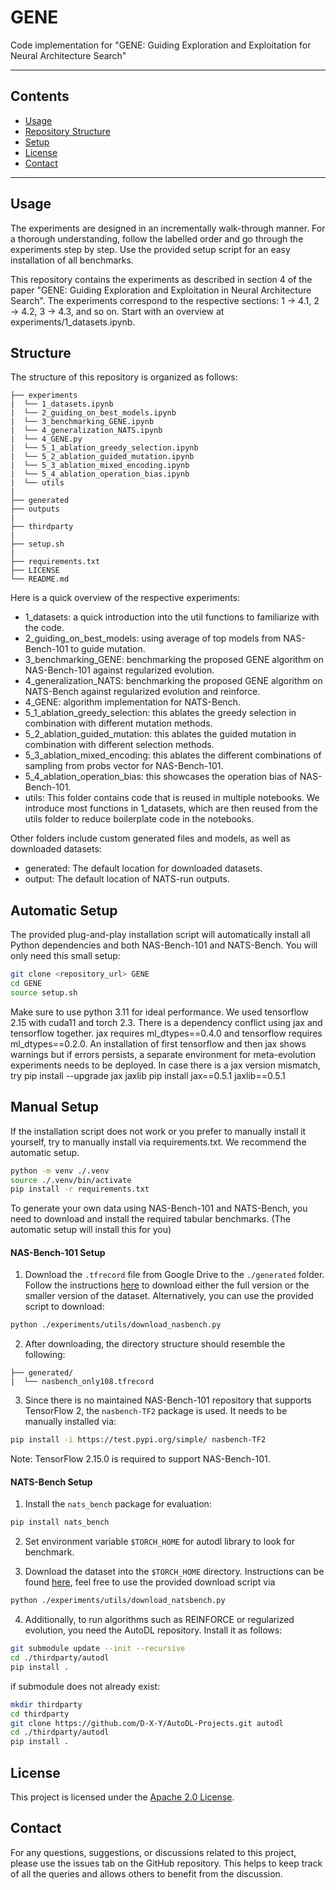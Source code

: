 # GENE
Code implementation for "GENE: Guiding Exploration and Exploitation for Neural Architecture Search"

---

## Contents

- [Usage](#usage)
- [Repository Structure](#structure)
- [Setup](#automatic-setup)
- [License](#license)
- [Contact](#contact)
---

## Usage
The experiments are designed in an incrementally walk-through manner. For a thorough understanding, follow the labelled order and go through the experiments step by step. Use the provided setup script for an easy installation of all benchmarks. 

This repository contains the experiments as described in section 4 of the paper "GENE: Guiding Exploration and Exploitation in Neural Architecture Search". The experiments correspond to the respective sections:
1 → 4.1, 2 → 4.2, 3 → 4.3, and so on. Start with an overview at experiments/1_datasets.ipynb. 

## Structure

The structure of this repository is organized as follows:

```
├── experiments
|  └── 1_datasets.ipynb
|  └── 2_guiding_on_best_models.ipynb
|  └── 3_benchmarking_GENE.ipynb
|  └── 4_generalization_NATS.ipynb
|  └── 4_GENE.py
|  └── 5_1_ablation_greedy_selection.ipynb
|  └── 5_2_ablation_guided_mutation.ipynb
|  └── 5_3_ablation_mixed_encoding.ipynb
|  └── 5_4_ablation_operation_bias.ipynb
|  └── utils
|
├── generated
├── outputs
| 
├── thirdparty
|
├── setup.sh
|
├── requirements.txt
├── LICENSE
└── README.md
```

Here is a quick overview of the respective experiments: 
- 1_datasets: a quick introduction into the util functions to familiarize with the code.
- 2_guiding_on_best_models: using average of top models from NAS-Bench-101 to guide mutation.
- 3_benchmarking_GENE: benchmarking the proposed GENE algorithm on NAS-Bench-101 against regularized evolution.
- 4_generalization_NATS: benchmarking the proposed GENE algorithm on NATS-Bench against regularized evolution and reinforce.
- 4_GENE: algorithm implementation for NATS-Bench.
- 5_1_ablation_greedy_selection: this ablates the greedy selection in combination with different mutation methods. 
- 5_2_ablation_guided_mutation: this ablates the guided mutation in combination with different selection methods. 
- 5_3_ablation_mixed_encoding: this ablates the different combinations of sampling from probs vector for NAS-Bench-101.
- 5_4_ablation_operation_bias: this showcases the operation bias of NAS-Bench-101.
- utils: This folder contains code that is reused in multiple notebooks. We introduce most functions in 1_datasets, which are then reused from the utils folder to reduce boilerplate code in the notebooks. 

Other folders include custom generated files and models, as well as downloaded datasets:
- generated: The default location for downloaded datasets.
- output: The default location of NATS-run outputs.


## Automatic Setup

The provided plug-and-play installation script will automatically install all Python dependencies and both NAS-Bench-101 and NATS-Bench. You will only need this small setup:

```bash
git clone <repository_url> GENE
cd GENE
source setup.sh
```

Make sure to use python 3.11 for ideal performance. 
We used tensorflow 2.15 with cuda11 and torch 2.3.
There is a dependency conflict using jax and tensorflow together. 
jax requires ml_dtypes==0.4.0 and tensorflow requires ml_dtypes==0.2.0. 
An installation of first tensorflow and then jax shows warnings but if errors
persists, a separate environment for meta-evolution experiments needs to be deployed. 
In case there is a jax version mismatch, try 
pip install --upgrade jax jaxlib
pip install jax==0.5.1 jaxlib==0.5.1

## Manual Setup

If the installation script does not work or you prefer to manually install it yourself, try to manually install via requirements.txt. We recommend the automatic setup. 

```bash
python -m venv ./.venv
source ./.venv/bin/activate
pip install -r requirements.txt
```


To generate your own data using NAS-Bench-101 and NATS-Bench, you need to download and install the required tabular benchmarks. (The automatic setup will install this for you)

#### NAS-Bench-101 Setup

1. Download the `.tfrecord` file from Google Drive to the `./generated` folder. Follow the instructions [here](https://github.com/google-research/nasbench?tab=readme-ov-file#download-the-dataset) to download either the full version or the smaller version of the dataset.
Alternatively, you can use the provided script to download: 

```bash
python ./experiments/utils/download_nasbench.py
```

2. After downloading, the directory structure should resemble the following:

```
├── generated/
|  └── nasbench_only108.tfrecord
```

3. Since there is no maintained NAS-Bench-101 repository that supports TensorFlow 2, the `nasbench-TF2` package is used. It needs to be manually installed via:

```bash
pip install -i https://test.pypi.org/simple/ nasbench-TF2
```

Note: TensorFlow 2.15.0 is required to support NAS-Bench-101.

#### NATS-Bench Setup

1. Install the `nats_bench` package for evaluation:

```bash
pip install nats_bench
```
2. Set environment variable `$TORCH_HOME` for autodl library to look for benchmark.

3. Download the dataset into the `$TORCH_HOME` directory. Instructions can be found [here](https://github.com/D-X-Y/AutoDL-Projects?tab=readme-ov-file#requirements-and-preparation), feel free to use the provided download script via 
```bash
python ./experiments/utils/download_natsbench.py
```

4. Additionally, to run algorithms such as REINFORCE or regularized evolution, you need the AutoDL repository. Install it as follows:

```bash
git submodule update --init --recursive
cd ./thirdparty/autodl
pip install .
```

if submodule does not already exist:
```bash
mkdir thirdparty
cd thirdparty
git clone https://github.com/D-X-Y/AutoDL-Projects.git autodl
cd ./thirdparty/autodl
pip install .
```

## License

This project is licensed under the [Apache 2.0 License](LICENSE). 

## Contact

For any questions, suggestions, or discussions related to this project, please use the issues tab on the GitHub repository. This helps to keep track of all the queries and allows others to benefit from the discussion.
